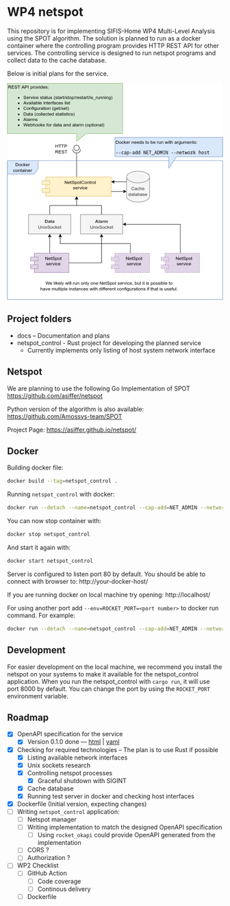 # WP4 netspot

This repository is for implementing SIFIS-Home WP4 Multi-Level Analysis using the SPOT algorithm. The solution is planned to run as a docker container where the controlling program provides HTTP REST API for other services. The controlling service is designed to run netspot programs and collect data to the cache database.

Below is initial plans for the service.

![Initial plans for the solution](docs/NetSpotControl.png)

## Project folders

* docs – Documentation and plans
* netspot_control - Rust project for developing the planned service
  * Currently implements only listing of host system network interface

## Netspot

We are planning to use the following Go Implementation of SPOT
https://github.com/asiffer/netspot

Python version of the algorithm is also available:
https://github.com/Amossys-team/SPOT

Project Page:
https://asiffer.github.io/netspot/

## Docker

Building docker file:

````bash
docker build --tag=netspot_control .
````

Running `netspot_control` with docker:

```bash
docker run --detach --name=netspot_control --cap-add=NET_ADMIN --network=host netspot_control
```

You can now stop container with:

```bash
docker stop netspot_control
```

And start it again with:

```bash
docker start netspot_control
```

Server is configured to listen port 80 by default. You should be able to connect with browser to: http://your-docker-host/

If you are running docker on local machine try opening: http://localhost/

For using another port add `--env=ROCKET_PORT=<port number>` to docker run command. For example:

```bash
docker run --detach --name=netspot_control --cap-add=NET_ADMIN --network=host --env=ROCKET_PORT=3000 netspot_control
```

## Development

For easier development on the local machine, we recommend you install the netspot on your systems to make it available for the netspot_control application. When you run the netspot_control with `cargo run`, it will use port 8000 by default. You can change the port by using the `ROCKET_PORT` environment variable.

## Roadmap

- [x] OpenAPI specification for the service
  - [x] Version 0.1.0 done — [html](docs/netspot-control-api.html) | [yaml](docs/netspot-control-api.yaml)
- [x] Checking for required technologies – The plan is to use Rust if possible
  - [x] Listing available network interfaces
  - [x] Unix sockets research
  - [x] Controlling netspot processes
    - [x] Graceful shutdown with SIGINT
  - [x] Cache database
  - [x] Running test server in docker and checking host interfaces
- [x] Dockerfile (Initial version, expecting changes)
- [ ] Writing `netspot_control` application:
  - [ ] Netspot manager
  - [ ] Writing implementation to match the designed OpenAPI specification
    - [ ] Using `rocket_okapi` could provide OpenAPI generated from the implementation
  - [ ] CORS ?
  - [ ] Authorization ?
- [ ] WP2 Checklist
  - [ ] GitHub Action
    - [ ] Code coverage
    - [ ] Continous delivery
  - [ ] Dockerfile
